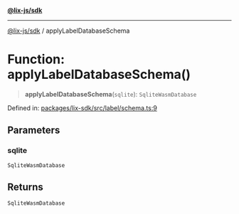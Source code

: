 [**@lix-js/sdk**](../README.md)

***

[@lix-js/sdk](../README.md) / applyLabelDatabaseSchema

# Function: applyLabelDatabaseSchema()

> **applyLabelDatabaseSchema**(`sqlite`): `SqliteWasmDatabase`

Defined in: [packages/lix-sdk/src/label/schema.ts:9](https://github.com/opral/monorepo/blob/e7cabbd11b2cf40d5b5e9666e006c5433c18e5da/packages/lix-sdk/src/label/schema.ts#L9)

## Parameters

### sqlite

`SqliteWasmDatabase`

## Returns

`SqliteWasmDatabase`
